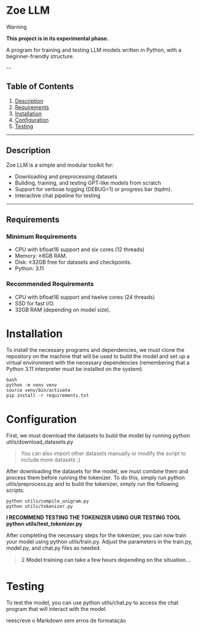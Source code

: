 # Zoe LLM

> [!WARNING]
> **This project is in its experimental phase.**

A program for training and testing LLM models written in Python, with a beginner-friendly structure.

--
## Table of Contents

1. [Description](#description)
2. [Requirements](#requirements)
3. [Installation](#installation)
4. [Configuration](#configuration)
5. [Testing](#testi)
---

## Description

Zoe LLM is a simple and modular toolkit for:

- Downloading and preprocessing datasets
- Building, training, and testing GPT-like models from scratch
- Support for verbose logging (DEBUG=1) or progress bar (tqdm).
- Interactive chat pipeline for testing
---

## Requirements

### Minimum Requirements

- CPU with bfloat16 support and six cores (12 threads)
- Memory: ≥8GB RAM.
- Disk: ≥32GB free for datasets and checkpoints.
- Python: 3.11

### Recommended Requirements

- CPU with bfloat16 support and twelve cores (24 threads)
- SSD for fast I/O.
- 32GB RAM (depending on model size).

# Installation
To install the necessary programs and dependencies, we must clone the repository on the machine that will be used to build the model and set up a virtual environment with the necessary dependencies (remembering that a Python 3.11 interpreter must be installed on the system).

```
bash
python -m venv venv
source venv/bin/activate
pip install -r requirements.txt
```



# Configuration
First, we must download the datasets to build the model by running python utils/download_datasets.py
> You can also import other datasets manually or modify the script to include more datasets ;)

After downloading the datasets for the model, we must combine them and process them before running the tokenizer. To do this, simply run python utils/preprocess.py and to build the tokenizer, simply run the following scripts:


```
python utils/compile_unigram.py
python utils/tokenizer.py
```



**I RECOMMEND TESTING THE TOKENIZER USING OUR TESTING TOOL python utils/test_tokenizer.py**

After completing the necessary steps for the tokenizer, you can now train your model using python utils/train.py.
Adjust the parameters in the train.py, model.py, and chat.py files as needed.

> ⏳ **Model training can take a few hours depending on the situation...**

# Testing
To test the model, you can use python utils/chat.py to access the chat program that will interact with the model.

reescreve o Markdown sem erros de formatação
